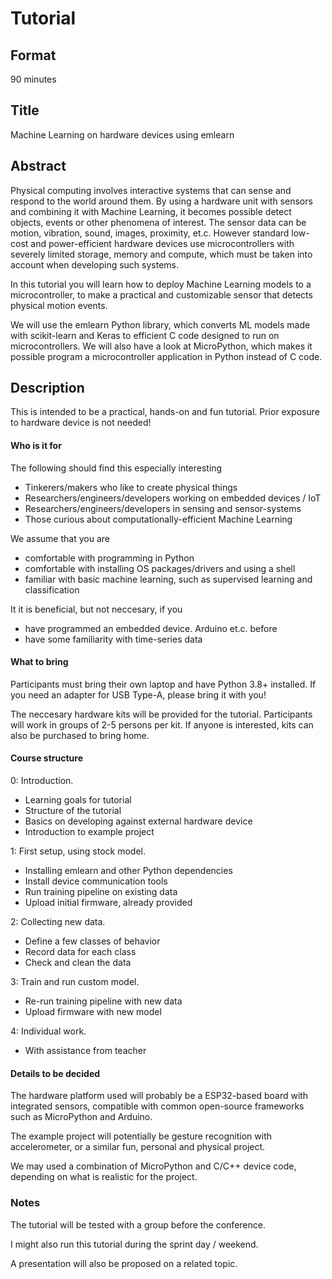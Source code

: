 

# Tutorial

## Format
90 minutes

## Title
Machine Learning on hardware devices using emlearn

## Abstract

Physical computing involves interactive systems that can sense and respond to the world around them.
By using a hardware unit with sensors and combining it with Machine Learning,
it becomes possible detect objects, events or other phenomena of interest.
The sensor data can be motion, vibration, sound, images, proximity, et.c.
However standard low-cost and power-efficient hardware devices use
microcontrollers with severely limited storage, memory and compute,
which must be taken into account when developing such systems.

In this tutorial you will learn how to deploy Machine Learning models to a microcontroller,
to make a practical and customizable sensor that detects physical motion events.

We will use the emlearn Python library, which converts ML models made with
scikit-learn and Keras to efficient C code designed to run on microcontrollers. 
We will also have a look at MicroPython,
which makes it possible program a microcontroller application in Python instead of C code.

## Description

This is intended to be a practical, hands-on and fun tutorial.
Prior exposure to hardware device is not needed!

#### Who is it for

The following should find this especially interesting

- Tinkerers/makers who like to create physical things
- Researchers/engineers/developers working on embedded devices / IoT
- Researchers/engineers/developers in sensing and sensor-systems
- Those curious about computationally-efficient Machine Learning

We assume that you are

- comfortable with programming in Python
- comfortable with installing OS packages/drivers and using a shell
- familiar with basic machine learning, such as supervised learning and classification

It it is beneficial, but not neccesary, if you

- have programmed an embedded device. Arduino et.c. before
- have some familiarity with time-series data

#### What to bring 
Participants must bring their own laptop and have Python 3.8+ installed.
If you need an adapter for USB Type-A, please bring it with you! 

The neccesary hardware kits will be provided for the tutorial.
Participants will work in groups of 2-5 persons per kit.
If anyone is interested, kits can also be purchased to bring home.

#### Course structure

0: Introduction.

- Learning goals for tutorial
- Structure of the tutorial
- Basics on developing against external hardware device
- Introduction to example project

1: First setup, using stock model.

- Installing emlearn and other Python dependencies
- Install device communication tools
- Run training pipeline on existing data 
- Upload initial firmware, already provided

2: Collecting new data.

- Define a few classes of behavior
- Record data for each class
- Check and clean the data

3: Train and run custom model.

- Re-run training pipeline with new data
- Upload firmware with new model

4: Individual work.

- With assistance from teacher

#### Details to be decided

The hardware platform used will probably be a ESP32-based board with integrated sensors,
compatible with common open-source frameworks such as MicroPython and Arduino.

The example project will potentially be gesture recognition with accelerometer,
or a similar fun, personal and physical project.

We may used a combination of MicroPython and C/C++ device code,
depending on what is realistic for the project.

### Notes

The tutorial will be tested with a group before the conference.

I might also run this tutorial during the sprint day / weekend.

A presentation will also be proposed on a related topic.



